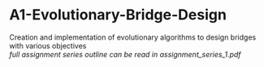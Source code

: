 # A1-Evolutionary-Bridge-Design
Creation and implementation of evolutionary algorithms to design bridges with various objectives  
*full assignment series outline can be read in assignment_series_1.pdf*
